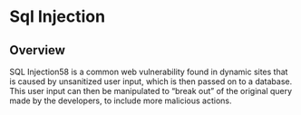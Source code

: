 # Sql Injection

## Overview

SQL Injection58 is a common web vulnerability found in dynamic sites that is caused by unsanitized user input, which is then passed on to a database.  This user input can then be manipulated to “break out” of the original query made by the developers, to include more malicious actions.
